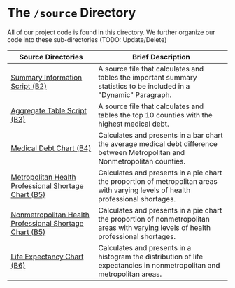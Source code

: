 # The `/source` Directory

All of our project code is found in this directory.  We further organize our code into 
these sub-directories (TODO: Update/Delete)

|Source Directories | Brief Description|
|---------------| -----------------|
|[Summary Information Script (B2)](./summary_information_script_b2.R  ) | A source file that calculates and tables the important summary statistics to be included in a "Dynamic" Paragraph.
|[Aggregate Table Script (B3)](./aggregate_table_script_b3.R ) | A source file that calculates and tables the top 10 counties with the highest medical debt. |
|[Medical Debt Chart (B4)](./medical_debt_analysis_b4.R) | Calculates and presents in a bar chart the average medical debt difference between Metropolitan and Nonmetropolitan counties.
|[Metropolitan Health Professional Shortage Chart (B5)](./pie_chart_metro_b5.R) | Calculates and presents in a pie chart the proportion of metropolitan areas with varying levels of health professional shortages.
|[Nonmetropolitan Health Professional Shortage Chart (B5)](./pie_chart_nonmetro_b5.R) | Calculates and presents in a pie chart the proportion of nonmetropolitan areas with varying levels of health professional shortages. 
|[Life Expectancy Chart (B6)](./life_expectancy_boxplot_b6.R) | Calculates and presents in a histogram the distribution of life expectancies in nonmetropolitan and metropolitan areas.
